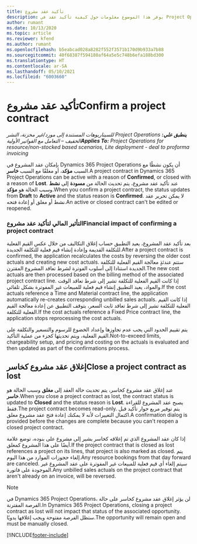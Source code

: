 ```yaml
---
title: تأكيد عقد مشروع
description: يوفر هذا الموضوع معلومات حول كيفية تأكيد عقد في Project Operations.
author: rumant
ms.date: 10/13/2020
ms.topic: article
ms.reviewer: kfend
ms.author: rumant
ms.openlocfilehash: b5eabcad028a8282f552f3571b170d9b933a7b88
ms.sourcegitcommit: 40f68387f594180af64a5e5c748b6efa188bd300
ms.translationtype: HT
ms.contentlocale: ar-SA
ms.lasthandoff: 05/10/2021
ms.locfileid: "6003660"
---
```

# <a name="confirm-a-project-contract"></a><span data-ttu-id="dde74-103">تأكيد عقد مشروع</span><span class="sxs-lookup"><span data-stu-id="dde74-103">Confirm a project contract</span></span>

<span data-ttu-id="dde74-104">_**ينطبق علي:** ‏‫Project Operations للسيناريوهات المستندة إلى مورد/غير مخزنة‬، ‏‫النشر الخفيف – التعامل مع الفواتير الأولية‬_</span><span class="sxs-lookup"><span data-stu-id="dde74-104">_**Applies To:** Project Operations for resource/non-stocked based scenarios, Lite deployment - deal to proforma invoicing_</span></span>

<span data-ttu-id="dde74-105">بإمكان عقد المشروع في Dynamics 365 Project Operations أن يكون نشطًا مع السبب **مؤكد**، أو مغلقًا مع السبب **خاسر**.</span><span class="sxs-lookup"><span data-stu-id="dde74-105">A project contract in Dynamics 365 Project Operations can be active with a reason of **Confirmed**, or closed with a reason of **Lost**.</span></span> <span data-ttu-id="dde74-106">عند تأكيد عقد مشروع، يتم تحديث الحالة من **مسودة** إلى **نشط** وسبب الحالة هو **مؤكد**.</span><span class="sxs-lookup"><span data-stu-id="dde74-106">When you confirm a project contract, the status updates from **Draft** to **Active** and the status reason is **Confirmed**.</span></span> <span data-ttu-id="dde74-107">لا يمكن تحرير عقد نشط أو مغلق أو إعادة فتحه.</span><span class="sxs-lookup"><span data-stu-id="dde74-107">An active or closed contract can't be edited or reopened.</span></span> 

### <a name="financial-impact-of-confirming-a-project-contract"></a><span data-ttu-id="dde74-108">التأثير المالي لتأكيد عقد مشروع</span><span class="sxs-lookup"><span data-stu-id="dde74-108">Financial impact of confirming a project contract</span></span>

<span data-ttu-id="dde74-109">بعد تأكيد عقد المشروع، يعيد التطبيق حساب إغلاق التكاليف من خلال عكس القيم الفعلية للتكلفة القديمة وإعادة إنشاء قيم فعلية للتكلفة الجديدة.</span><span class="sxs-lookup"><span data-stu-id="dde74-109">After a project contract is confirmed, the application recalculates the costs by reversing the older cost actuals and creating new cost actuals.</span></span> <span data-ttu-id="dde74-110">ستتم عندئذٍ معالجة القيم الفعلية للتكلفة الجديدة استنادا إلى أسلوب الفوترة لشرط تعاقد المشروع المقترن.</span><span class="sxs-lookup"><span data-stu-id="dde74-110">The new cost actuals are then processed based on the billing method of the associated project contract line.</span></span> <span data-ttu-id="dde74-111">إذا كانت القيم الفعلية للتكلفة تشير إلى شرط تعاقد الوقت والمواد، يعيد التطبيق إنشاء قيم فعلية للمبيعات غير المفوترة بشكل تلقائي.</span><span class="sxs-lookup"><span data-stu-id="dde74-111">If the cost actuals reference a Time and Material contract line, the application automatically re-creates corresponding unbilled sales actuals.</span></span> <span data-ttu-id="dde74-112">إذا كانت القيم الفعلية للتكلفة تشير إلى شرط تعاقد ثابت السعر، يتوقف التطبيق عن إعادة معالجة القيم الفعلية للتكلفة.</span><span class="sxs-lookup"><span data-stu-id="dde74-112">If the cost actuals reference a Fixed Price contract line, the application stops reprocessing the cost actuals.</span></span>

<span data-ttu-id="dde74-113">يتم تقييم الحدود التي يجب عدم تجاوزها وإعداد الخضوع للرسوم والتسعير والتكلفة على القيم الفعلية، ويتم تحديثها كجزء من عملية التأكيد.</span><span class="sxs-lookup"><span data-stu-id="dde74-113">Not-to-exceed limits, chargeability setup, and pricing and costing on the actuals is evaluated and then updated as part of the confirmations process.</span></span>

## <a name="close-a-project-contract-as-lost"></a><span data-ttu-id="dde74-114">إغلاق عقد مشروع كخاسر</span><span class="sxs-lookup"><span data-stu-id="dde74-114">Close a project contract as lost</span></span>

<span data-ttu-id="dde74-115">عند إغلاق عقد مشروع كخاسر، يتم تحديث حالة العقد إلى **مغلق** وسبب الحالة هو **خاسر**.</span><span class="sxs-lookup"><span data-stu-id="dde74-115">When you close a project contract as lost, the contract status is updated to **Closed** and the status reason is **Lost**.</span></span> <span data-ttu-id="dde74-116">يصبح عقد المشروع للقراءة فقط.</span><span class="sxs-lookup"><span data-stu-id="dde74-116">The project contract becomes read-only.</span></span> <span data-ttu-id="dde74-117">يتم توفير مربع حوار تأكيد قبل اكتمال التغييرات لأنه لا يمكنك إعادة فتح عقد مشروع مغلق.</span><span class="sxs-lookup"><span data-stu-id="dde74-117">A confirmation dialog is provided before the changes are complete because you can't reopen a closed project contract.</span></span>

<span data-ttu-id="dde74-118">إذا كان عقد المشروع الذي تم إغلاقه كخاسر يشير إلى مشروع على بنوده، توضع علامة أيضًا على هذا المشروع كمغلق.</span><span class="sxs-lookup"><span data-stu-id="dde74-118">If the project contract that is closed as lost references a project on its lines, that project is also marked as closed.</span></span> <span data-ttu-id="dde74-119">يتم إلغاء حجوزات الموارد من هذا اليوم.</span><span class="sxs-lookup"><span data-stu-id="dde74-119">Any resource bookings from that day forward are canceled.</span></span> <span data-ttu-id="dde74-120">سيتم إلغاء أي قيم فعلية للمبيعات غير المفوترة على عقد المشروع غير الموجودة على فاتورة.</span><span class="sxs-lookup"><span data-stu-id="dde74-120">Any unbilled sales actuals on the project contract that aren't already on an invoice, will be reversed.</span></span>

> [!NOTE]
> <span data-ttu-id="dde74-121">في Dynamics 365 Project Operations، لن يؤثر إغلاق عقد مشروع كخاسر على حالة الفرصة المقترنة.</span><span class="sxs-lookup"><span data-stu-id="dde74-121">In Dynamics 365 Project Operations, closing a project contract as lost will not impact that status of the associated opportunity.</span></span> <span data-ttu-id="dde74-122">ستظل الفرصة مفتوحة ويجب إغلاقها يدويًا.</span><span class="sxs-lookup"><span data-stu-id="dde74-122">The opportunity will remain open and must be manually closed.</span></span>


[!INCLUDE[footer-include](../../includes/footer-banner.md)]